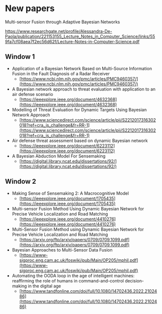 # New papers

Multi-sensor Fusion through Adaptive Bayesian Networks

https://www.researchgate.net/profile/Alessandra-De-Paola/publication/221153155_Lecture_Notes_in_Computer_Science/links/559fa7cf08aea7f2ec56d62f/Lecture-Notes-in-Computer-Science.pdf

## Window 1

- Application of a Bayesian Network Based on Multi-Source Information Fusion in the Fault Diagnosis of a Radar Receiver
  - [https://www.ncbi.nlm.nih.gov/pmc/articles/PMC9460357/](https://www.ncbi.nlm.nih.gov/pmc/articles/PMC9460357/)
- A Bayesian network approach to threat evaluation with application to an air defense scenario
  - [https://ieeexplore.ieee.org/document/4632368](https://ieeexplore.ieee.org/document/4632368)
- Modelling of Threat Evaluation for Dynamic Targets Using Bayesian Network Approach
  - [https://www.sciencedirect.com/science/article/pii/S2212017316302018?ref=cra_js_challenge&fr=RR-1](https://www.sciencedirect.com/science/article/pii/S2212017316302018?ref=cra_js_challenge&fr=RR-1)
- Air defense threat assessment based on dynamic Bayesian network
  - [https://ieeexplore.ieee.org/document/6223112](https://ieeexplore.ieee.org/document/6223112)
- A Bayesian Abduction Model For Sensemaking
  - [https://digital.library.ncat.edu/dissertations/92/](https://digital.library.ncat.edu/dissertations/92/)

## Window 2

- Making Sense of Sensemaking 2: A Macrocognitive Model
  - [https://ieeexplore.ieee.org/document/1705435](https://ieeexplore.ieee.org/document/1705435)
- Multi-sensor Fusion Method Using Dynamic Bayesian Network for Precise Vehicle Localization and Road Matching
  - [https://ieeexplore.ieee.org/document/4410276](https://ieeexplore.ieee.org/document/4410276)
- Multi-Sensor Fusion Method using Dynamic Bayesian Network for Precise Vehicle Localization and Road Matching
  - [https://arxiv.org/ftp/arxiv/papers/0709/0709.1099.pdf](https://arxiv.org/ftp/arxiv/papers/0709/0709.1099.pdf)
- Bayesian Approaches to Multi-Sensor Data Fusion
  - [https://www-sigproc.eng.cam.ac.uk/foswiki/pub/Main/OP205/mphil.pdf](https://www-sigproc.eng.cam.ac.uk/foswiki/pub/Main/OP205/mphil.pdf)
- Automating the OODA loop in the age of intelligent machines: reaffirming the role of humans in command-and-control decision-making in the digital age
  - [https://www.tandfonline.com/doi/full/10.1080/14702436.2022.2102486](https://www.tandfonline.com/doi/full/10.1080/14702436.2022.2102486)
